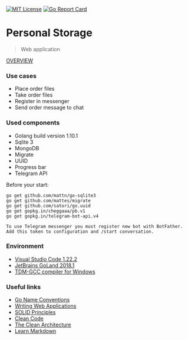 [![MIT License](http://img.shields.io/badge/license-MIT-blue.svg?style=flat)](LICENSE) [![Go Report Card](https://goreportcard.com/badge/github.com/mlabouardy/movies-restapi)](https://goreportcard.com/report/github.com/mlabouardy/movies-restapi)

 Personal Storage
============================
> Web application

[OVERVIEW](https://docs.google.com/presentation/d/1OV8a93ohqEK4N1NXVCPrDJZP9a4PAQCaRUtBNR34a88/edit?usp=sharing)
 
### Use cases ###
* Place order files
* Take order files
* Register in messenger
* Send order message to chat

### Used components ###
* Golang build version 1.10.1
* Sqlite 3
* MongoDB
* Migrate
* UUID
* Progress bar
* Telegram API

Before your start:
```
go get github.com/mattn/go-sqlite3
go get github.com/mattes/migrate
go get github.com/satori/go.uuid
go get gopkg.in/cheggaaa/pb.v1
go get gopkg.in/telegram-bot-api.v4
```
```
To use Telegram messenger you must register new bot with BotFather.
Add this token to configuration and /start conversation.
```

### Environment ###
* [Visual Studio Code 1.22.2](https://code.visualstudio.com/)
* [JetBrains GoLand 2018.1](https://www.jetbrains.com/go/)
* [TDM-GCC compiler for Windows](http://tdm-gcc.tdragon.net/download)

### Useful links ###
* [Go Name Conventions](https://talks.golang.org/2014/names.slide)
* [Writing Web Applications](https://golang.org/doc/articles/wiki/) 
* [SOLID Principles](https://android.jlelse.eu/solid-principles-the-definitive-guide-75e30a284dea)
* [Clean Code](https://www.amazon.com/Clean-Code-Handbook-Software-Craftsmanship/dp/0132350882)
* [The Clean Architecture](https://8thlight.com/blog/uncle-bob/2012/08/13/the-clean-architecture.html)
* [Learn Markdown](https://bitbucket.org/tutorials/markdowndemo)
